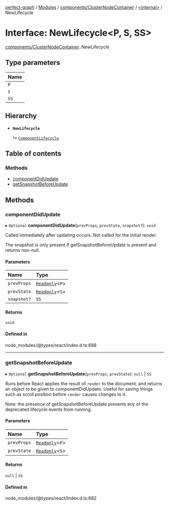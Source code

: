[perfect-graph](../README.md) / [Modules](../modules.md) / [components/ClusterNodeContainer](../modules/components_ClusterNodeContainer.md) / [<internal\>](../modules/components_ClusterNodeContainer._internal_.md) / NewLifecycle

# Interface: NewLifecycle<P, S, SS\>

[components/ClusterNodeContainer](../modules/components_ClusterNodeContainer.md).[<internal>](../modules/components_ClusterNodeContainer._internal_.md).NewLifecycle

## Type parameters

| Name |
| :------ |
| `P` |
| `S` |
| `SS` |

## Hierarchy

- **`NewLifecycle`**

  ↳ [`ComponentLifecycle`](components_ClusterNodeContainer._internal_.ComponentLifecycle.md)

## Table of contents

### Methods

- [componentDidUpdate](components_ClusterNodeContainer._internal_.NewLifecycle.md#componentdidupdate)
- [getSnapshotBeforeUpdate](components_ClusterNodeContainer._internal_.NewLifecycle.md#getsnapshotbeforeupdate)

## Methods

### componentDidUpdate

▸ `Optional` **componentDidUpdate**(`prevProps`, `prevState`, `snapshot?`): `void`

Called immediately after updating occurs. Not called for the initial render.

The snapshot is only present if getSnapshotBeforeUpdate is present and returns non-null.

#### Parameters

| Name | Type |
| :------ | :------ |
| `prevProps` | [`Readonly`](../modules/components_ClusterNodeContainer._internal_.md#readonly)<`P`\> |
| `prevState` | [`Readonly`](../modules/components_ClusterNodeContainer._internal_.md#readonly)<`S`\> |
| `snapshot?` | `SS` |

#### Returns

`void`

#### Defined in

node_modules/@types/react/index.d.ts:688

___

### getSnapshotBeforeUpdate

▸ `Optional` **getSnapshotBeforeUpdate**(`prevProps`, `prevState`): ``null`` \| `SS`

Runs before React applies the result of `render` to the document, and
returns an object to be given to componentDidUpdate. Useful for saving
things such as scroll position before `render` causes changes to it.

Note: the presence of getSnapshotBeforeUpdate prevents any of the deprecated
lifecycle events from running.

#### Parameters

| Name | Type |
| :------ | :------ |
| `prevProps` | [`Readonly`](../modules/components_ClusterNodeContainer._internal_.md#readonly)<`P`\> |
| `prevState` | [`Readonly`](../modules/components_ClusterNodeContainer._internal_.md#readonly)<`S`\> |

#### Returns

``null`` \| `SS`

#### Defined in

node_modules/@types/react/index.d.ts:682
